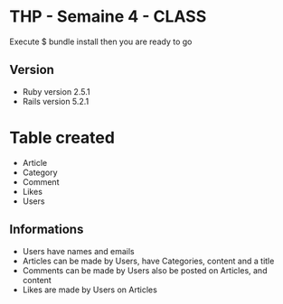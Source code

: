 # THP - Semaine 4 - CLASS

Execute $ bundle install then you are ready to go

## Version

* Ruby version 2.5.1
* Rails version 5.2.1

# Table created
* Article
* Category
* Comment
* Likes
* Users

## Informations

* Users have names and emails
* Articles can be made by Users, have Categories, content and a title
* Comments can be made by Users also be posted on Articles, and content
* Likes are made by Users on Articles



